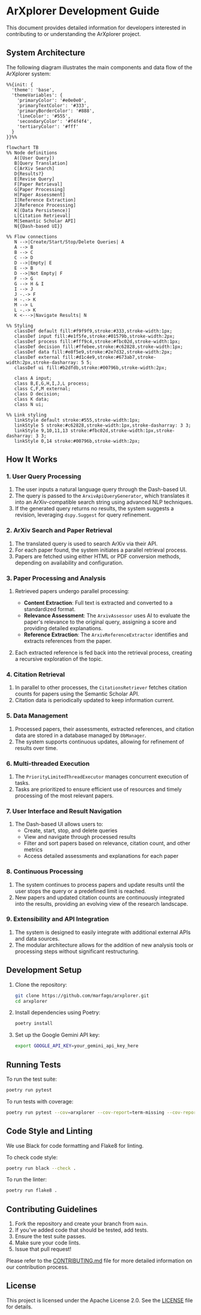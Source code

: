 # ArXplorer Development Guide

This document provides detailed information for developers interested in contributing to or understanding the ArXplorer project.

## System Architecture

The following diagram illustrates the main components and data flow of the ArXplorer system:

```mermaid
%%{init: {
  'theme': 'base',
  'themeVariables': {
    'primaryColor': '#e0e0e0',
    'primaryTextColor': '#333',
    'primaryBorderColor': '#888',
    'lineColor': '#555',
    'secondaryColor': '#f4f4f4',
    'tertiaryColor': '#fff'
  }
}}%%

flowchart TB
%% Node definitions
   A([User Query])
   B[Query Translation]
   C[ArXiv Search]
   D{Results?}
   E[Revise Query]
   F[Paper Retrieval]
   G[Paper Processing]
   H[Paper Assessment]
   I[Reference Extraction]
   J[Reference Processing]
   K[(Data Persistence)]
   L[Citation Retrieval]
   M[Semantic Scholar API]
   N{{Dash-based UI}}

%% Flow connections
   N -->|Create/Start/Stop/Delete Queries| A
   A --> B
   B --> C
   C --> D
   D -->|Empty| E
   E --> B
   D -->|Not Empty| F
   F --> G
   G --> H & I
   I --> J
   J -.-> F
   H -.-> K
   M --> L
   L -.-> K
   K <--->|Navigate Results| N

%% Styling
   classDef default fill:#f9f9f9,stroke:#333,stroke-width:1px;
   classDef input fill:#e1f5fe,stroke:#01579b,stroke-width:2px;
   classDef process fill:#fff9c4,stroke:#fbc02d,stroke-width:1px;
   classDef decision fill:#ffebee,stroke:#c62828,stroke-width:1px;
   classDef data fill:#e8f5e9,stroke:#2e7d32,stroke-width:2px;
   classDef external fill:#d1c4e9,stroke:#673ab7,stroke-width:2px,stroke-dasharray: 5 5;
   classDef ui fill:#b2dfdb,stroke:#00796b,stroke-width:2px;

   class A input;
   class B,E,G,H,I,J,L process;
   class C,F,M external;
   class D decision;
   class K data;
   class N ui;

%% Link styling
   linkStyle default stroke:#555,stroke-width:1px;
   linkStyle 5 stroke:#c62828,stroke-width:1px,stroke-dasharray: 3 3;
   linkStyle 9,10,11,13 stroke:#fbc02d,stroke-width:1px,stroke-dasharray: 3 3;
   linkStyle 0,14 stroke:#00796b,stroke-width:2px;
```

## How It Works

### 1. User Query Processing

1. The user inputs a natural language query through the Dash-based UI.
2. The query is passed to the `ArxivApiQueryGenerator`, which translates it into an ArXiv-compatible search string using advanced NLP techniques.
3. If the generated query returns no results, the system suggests a revision, leveraging `dspy.Suggest` for query refinement.

### 2. ArXiv Search and Paper Retrieval

1. The translated query is used to search ArXiv via their API.
2. For each paper found, the system initiates a parallel retrieval process.
3. Papers are fetched using either HTML or PDF conversion methods, depending on availability and configuration.

### 3. Paper Processing and Analysis

1. Retrieved papers undergo parallel processing:
    - **Content Extraction**: Full text is extracted and converted to a standardized format.
    - **Relevance Assessment**: The `ArxivAssessor` uses AI to evaluate the paper's relevance to the original query, assigning a score and providing detailed explanations.
    - **Reference Extraction**: The `ArxivReferenceExtractor` identifies and extracts references from the paper.

2. Each extracted reference is fed back into the retrieval process, creating a recursive exploration of the topic.

### 4. Citation Retrieval

1. In parallel to other processes, the `CitationsRetriever` fetches citation counts for papers using the Semantic Scholar API.
2. Citation data is periodically updated to keep information current.

### 5. Data Management

1. Processed papers, their assessments, extracted references, and citation data are stored in a database managed by `DbManager`.
2. The system supports continuous updates, allowing for refinement of results over time.

### 6. Multi-threaded Execution

1. The `PriorityLimitedThreadExecutor` manages concurrent execution of tasks.
2. Tasks are prioritized to ensure efficient use of resources and timely processing of the most relevant papers.

### 7. User Interface and Result Navigation

1. The Dash-based UI allows users to:
    - Create, start, stop, and delete queries
    - View and navigate through processed results
    - Filter and sort papers based on relevance, citation count, and other metrics
    - Access detailed assessments and explanations for each paper

### 8. Continuous Processing

1. The system continues to process papers and update results until the user stops the query or a predefined limit is reached.
2. New papers and updated citation counts are continuously integrated into the results, providing an evolving view of the research landscape.

### 9. Extensibility and API Integration

1. The system is designed to easily integrate with additional external APIs and data sources.
2. The modular architecture allows for the addition of new analysis tools or processing steps without significant restructuring.

## Development Setup

1. Clone the repository:
   ```bash
   git clone https://github.com/marfago/arxplorer.git
   cd arxplorer
   ```

2. Install dependencies using Poetry:
   ```bash
   poetry install
   ```

3. Set up the Google Gemini API key:
   ```bash
   export GOOGLE_API_KEY=your_gemini_api_key_here
   ```

## Running Tests

To run the test suite:

```bash
poetry run pytest
```

To run tests with coverage:

```bash
poetry run pytest --cov=arxplorer --cov-report=term-missing --cov-report=html
```

## Code Style and Linting

We use Black for code formatting and Flake8 for linting.

To check code style:

```bash
poetry run black --check .
```

To run the linter:

```bash
poetry run flake8 .
```

## Contributing Guidelines

1. Fork the repository and create your branch from `main`.
2. If you've added code that should be tested, add tests.
3. Ensure the test suite passes.
4. Make sure your code lints.
5. Issue that pull request!

Please refer to the [CONTRIBUTING.md](CONTRIBUTING.md) file for more detailed information on our contribution process.

## License

This project is licensed under the Apache License 2.0. See the [LICENSE](LICENSE) file for details.